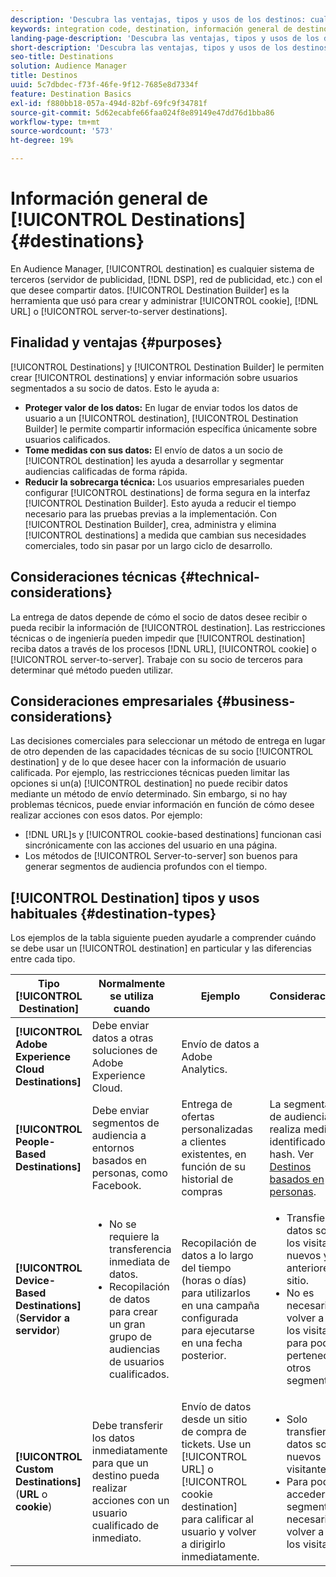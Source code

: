 ```yaml
---
description: 'Descubra las ventajas, tipos y usos de los destinos: cualquier sistema de terceros, como un servidor de publicidad o DSP, en que comparte datos. Utilice Destination Builder para crear y administrar destinos de servidor a servidor, direcciones URL o cookies.'
keywords: integration code, destination, información general de destino, destino, destino, destino, destino, destino, destino, destino, destino, destino, destino
landing-page-description: 'Descubra las ventajas, tipos y usos de los destinos: cualquier sistema de terceros, como un servidor de publicidad o DSP, en que comparte datos. Utilice Destination Builder para crear y administrar destinos de servidor a servidor, direcciones URL o cookies.'
short-description: 'Descubra las ventajas, tipos y usos de los destinos: cualquier sistema de terceros, como un servidor de publicidad o DSP, en que comparte datos. Utilice Destination Builder para crear y administrar destinos de servidor a servidor, direcciones URL o cookies.'
seo-title: Destinations
solution: Audience Manager
title: Destinos
uuid: 5c7dbdec-f73f-46fe-9f12-7685e8d7334f
feature: Destination Basics
exl-id: f880bb18-057a-494d-82bf-69fc9f34781f
source-git-commit: 5d62ecabfe66faa024f8e89149e47dd76d1bba86
workflow-type: tm+mt
source-wordcount: '573'
ht-degree: 19%

---
```


# Información general de [!UICONTROL Destinations] {#destinations}

En Audience Manager, [!UICONTROL destination] es cualquier sistema de terceros (servidor de publicidad, [!DNL DSP], red de publicidad, etc.) con el que desee compartir datos. [!UICONTROL Destination Builder] es la herramienta que usó para crear y administrar [!UICONTROL cookie], [!DNL URL] o [!UICONTROL server-to-server destinations].

## Finalidad y ventajas {#purposes}

<!-- c_destinations.xml -->

[!UICONTROL Destinations] y [!UICONTROL Destination Builder] le permiten crear [!UICONTROL destinations] y enviar información sobre usuarios segmentados a su socio de datos. Esto le ayuda a:

* **Proteger valor de los datos:** En lugar de enviar todos los datos de usuario a un [!UICONTROL destination], [!UICONTROL Destination Builder] le permite compartir información específica únicamente sobre usuarios calificados.
* **Tome medidas con sus datos:** El envío de datos a un socio de [!UICONTROL destination] les ayuda a desarrollar y segmentar audiencias calificadas de forma rápida.
* **Reducir la sobrecarga técnica:** Los usuarios empresariales pueden configurar [!UICONTROL destinations] de forma segura en la interfaz [!UICONTROL Destination Builder]. Esto ayuda a reducir el tiempo necesario para las pruebas previas a la implementación. Con [!UICONTROL Destination Builder], crea, administra y elimina [!UICONTROL destinations] a medida que cambian sus necesidades comerciales, todo sin pasar por un largo ciclo de desarrollo.

## Consideraciones técnicas {#technical-considerations}

<!-- destination-delivery-methods.xml -->

La entrega de datos depende de cómo el socio de datos desee recibir o pueda recibir la información de [!UICONTROL destination]. Las restricciones técnicas o de ingeniería pueden impedir que [!UICONTROL destination] reciba datos a través de los procesos [!DNL URL], [!UICONTROL cookie] o [!UICONTROL server-to-server]. Trabaje con su socio de terceros para determinar qué método pueden utilizar.

## Consideraciones empresariales {#business-considerations}

Las decisiones comerciales para seleccionar un método de entrega en lugar de otro dependen de las capacidades técnicas de su socio [!UICONTROL destination] y de lo que desee hacer con la información de usuario calificada. Por ejemplo, las restricciones técnicas pueden limitar las opciones si un(a) [!UICONTROL destination] no puede recibir datos mediante un método de envío determinado. Sin embargo, si no hay problemas técnicos, puede enviar información en función de cómo desee realizar acciones con esos datos. Por ejemplo:

* [!DNL URL]s y [!UICONTROL cookie-based destinations] funcionan casi sincrónicamente con las acciones del usuario en una página.
* Los métodos de [!UICONTROL Server-to-server] son buenos para generar segmentos de audiencia profundos con el tiempo.

## [!UICONTROL Destination] tipos y usos habituales {#destination-types}

Los ejemplos de la tabla siguiente pueden ayudarle a comprender cuándo se debe usar un [!UICONTROL destination] en particular y las diferencias entre cada tipo.

| Tipo [!UICONTROL Destination] | Normalmente se utiliza cuando | Ejemplo | Consideraciones |
|--- |--- |--- |--- |
| **[!UICONTROL Adobe Experience Cloud Destinations]** | Debe enviar datos a otras soluciones de Adobe Experience Cloud. | Envío de datos a Adobe Analytics. |  |
| **[!UICONTROL People-Based Destinations]** | Debe enviar segmentos de audiencia a entornos basados en personas, como Facebook. | Entrega de ofertas personalizadas a clientes existentes, en función de su historial de compras | La segmentación de audiencia se realiza mediante identificadores hash. Ver [Destinos basados en personas](people-based-destinations-overview.md). |
| **[!UICONTROL Device-Based Destinations]** (**Servidor a servidor**) | <ul><li>No se requiere la transferencia inmediata de datos.</li><li>Recopilación de datos para crear un gran grupo de audiencias de usuarios cualificados.</li></ul> | Recopilación de datos a lo largo del tiempo (horas o días) para utilizarlos en una campaña configurada para ejecutarse en una fecha posterior. | <ul><li>Transfiere datos sobre los visitantes nuevos y anteriores del sitio. </li><li>No es necesario volver a ver a los visitantes para poder pertenecer a otros segmentos.</li></ul> |
| **[!UICONTROL Custom Destinations]** (**URL** o **cookie**) | Debe transferir los datos inmediatamente para que un destino pueda realizar acciones con un usuario cualificado de inmediato. | Envío de datos desde un sitio de compra de tickets. Use un [!UICONTROL URL] o [!UICONTROL cookie destination] para calificar al usuario y volver a dirigirlo inmediatamente. | <ul><li>Solo transfiere datos sobre nuevos visitantes. </li><li>Para poder acceder al segmento, es necesario volver a ver a los visitantes.</li></ul> |
